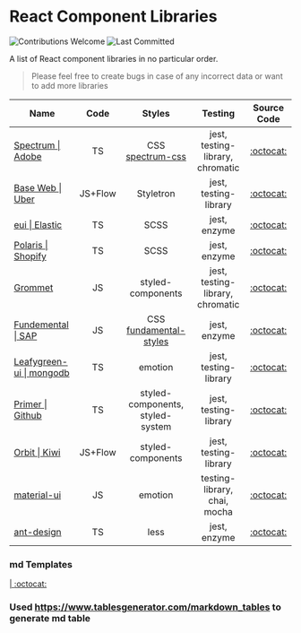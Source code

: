 # React Component Libraries

![Contributions Welcome](https://img.shields.io/badge/Contributions-welcome-blue.svg)
![Last Committed](https://img.shields.io/github/last-commit/anooprav7/react-component-libraries)

A list of React component libraries in no particular order.

> Please feel free to create bugs in case of any incorrect data or want to add more libraries

| Name                                                             |   Code  |                                Styles                                |              Testing              |                      Source Code                      |
|------------------------------------------------------------------|:-------:|:--------------------------------------------------------------------:|:---------------------------------:|:-----------------------------------------------------:|
| [Spectrum \| Adobe](https://spectrum.adobe.com)                  |    TS   |      CSS [ spectrum-css ](https://github.com/adobe/spectrum-css)     | jest, testing-library,  chromatic |  [:octocat:](https://github.com/adobe/react-spectrum) |
| [Base Web \| Uber](https://baseweb.design/)                      | JS+Flow |                               Styletron                              |       jest, testing-library       |      [:octocat:](https://github.com/uber/baseweb)     |
| [eui \| Elastic](https://elastic.github.io/eui/#/)               |    TS   |                                 SCSS                                 |            jest, enzyme           |      [:octocat:](https://github.com/elastic/eui)      |
| [Polaris \| Shopify](https://polaris.shopify.com/)               |    TS   |                                 SCSS                                 |            jest, enzyme           | [:octocat:](https://github.com/Shopify/polaris-react) |
| [Grommet ](https://v2.grommet.io/)                               |    JS   |                           styled-components                          |  jest, testing-library, chromatic |    [:octocat:](https://github.com/grommet/grommet)    |
| [ Fundemental \| SAP ](https://sap.github.io/fundamental-react/) |    JS   | CSS [fundamental-styles ](https://github.com/SAP/fundamental-styles) |            jest, enzyme           | [:octocat:](https://github.com/SAP/fundamental-react) |
| [ Leafygreen-ui \| mongodb ](https://www.mongodb.design/)        |    TS   |                                emotion                               |       jest, testing-library       | [:octocat:](https://github.com/mongodb/leafygreen-ui) |
| [ Primer \| Github ](https://primer.style/components/)           |    TS   |                   styled-components,  styled-system                  |       jest, testing-library       |   [:octocat:](https://github.com/primer/components)   |
| [ Orbit \| Kiwi ](https://orbit.kiwi/)                           | JS+Flow |                           styled-components                          |       jest, testing-library       |     [:octocat:](https://github.com/kiwicom/orbit)     |
| [ material-ui ](https://material-ui.com/)                        |    JS   |                                emotion                               |    testing-library, chai, mocha   |  [:octocat:](https://github.com/mui-org/material-ui)  |
| [ ant-design ](https://ant.design/components/overview/)          |    TS   |                                 less                                 |            jest, enzyme           | [:octocat:](https://github.com/ant-design/ant-design) |

### md Templates
[ \| ]()
[:octocat:]()



### Used https://www.tablesgenerator.com/markdown_tables to generate md table









